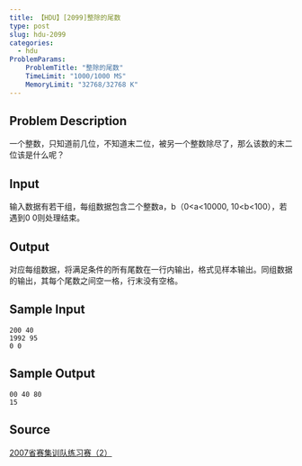 ```yaml
---
title: 【HDU】[2099]整除的尾数
type: post
slug: hdu-2099
categories:
  - hdu
ProblemParams:
    ProblemTitle: "整除的尾数"
    TimeLimit: "1000/1000 MS"
    MemoryLimit: "32768/32768 K"
---
```


## Problem Description

一个整数，只知道前几位，不知道末二位，被另一个整数除尽了，那么该数的末二位该是什么呢？

## Input

输入数据有若干组，每组数据包含二个整数a，b（0<a<10000, 10<b<100），若遇到0 0则处理结束。

## Output

对应每组数据，将满足条件的所有尾数在一行内输出，格式见样本输出。同组数据的输出，其每个尾数之间空一格，行末没有空格。

## Sample Input

```
200 40
1992 95
0 0

```

## Sample Output

```
00 40 80
15

```

## Source

[2007省赛集训队练习赛（2）](https://acm.hdu.edu.cn//search.php?field=problem&key=2007%CA%A1%C8%FC%BC%AF%D1%B5%B6%D3%C1%B7%CF%B0%C8%FC%A3%A82%A3%A9&source=1&searchmode=source)
